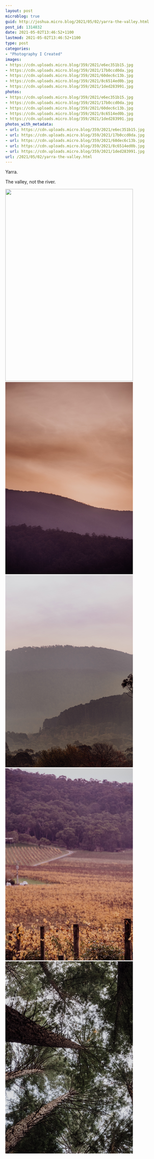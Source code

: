 ```yaml
---
layout: post
microblog: true
guid: http://joshua.micro.blog/2021/05/02/yarra-the-valley.html
post_id: 1314832
date: 2021-05-02T13:46:52+1100
lastmod: 2021-05-02T13:46:52+1100
type: post
categories:
- "Photography I Created"
images:
- https://cdn.uploads.micro.blog/359/2021/e6ec351b15.jpg
- https://cdn.uploads.micro.blog/359/2021/17b0ccd0da.jpg
- https://cdn.uploads.micro.blog/359/2021/60dec6c13b.jpg
- https://cdn.uploads.micro.blog/359/2021/8c6514ed0b.jpg
- https://cdn.uploads.micro.blog/359/2021/1ded283991.jpg
photos:
- https://cdn.uploads.micro.blog/359/2021/e6ec351b15.jpg
- https://cdn.uploads.micro.blog/359/2021/17b0ccd0da.jpg
- https://cdn.uploads.micro.blog/359/2021/60dec6c13b.jpg
- https://cdn.uploads.micro.blog/359/2021/8c6514ed0b.jpg
- https://cdn.uploads.micro.blog/359/2021/1ded283991.jpg
photos_with_metadata:
- url: https://cdn.uploads.micro.blog/359/2021/e6ec351b15.jpg
- url: https://cdn.uploads.micro.blog/359/2021/17b0ccd0da.jpg
- url: https://cdn.uploads.micro.blog/359/2021/60dec6c13b.jpg
- url: https://cdn.uploads.micro.blog/359/2021/8c6514ed0b.jpg
- url: https://cdn.uploads.micro.blog/359/2021/1ded283991.jpg
url: /2021/05/02/yarra-the-valley.html
---
```

Yarra.

The valley, not the river.

<img src="uploads/2021/e6ec351b15.jpg" width="400" height="600" alt="" /><img src="uploads/2021/17b0ccd0da.jpg" width="400" height="600" alt="" /><img src="uploads/2021/60dec6c13b.jpg" width="400" height="600" alt="" /><img src="uploads/2021/8c6514ed0b.jpg" width="400" height="600" alt="" /><img src="uploads/2021/1ded283991.jpg" width="400" height="600" alt="" />
